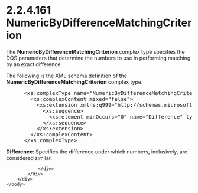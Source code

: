 <html dir="LTR" xmlns:mshelp="http://msdn.microsoft.com/mshelp" xmlns:ddue="http://ddue.schemas.microsoft.com/authoring/2003/5" xmlns:xlink="http://www.w3.org/1999/xlink" xmlns:tool="http://www.microsoft.com/tooltip">
    <head>
        <meta http-equiv="Content-Type" content="text/html; CHARSET=utf-8"></meta>
        <meta name="save" content="history"></meta>
        <title>2.2.4.161 NumericByDifferenceMatchingCriterion</title>
        <xml>
            <mshelp:toctitle title="2.2.4.161 NumericByDifferenceMatchingCriterion"></mshelp:toctitle>
            <mshelp:rltitle title="[MS-SSMDSWS-15]: NumericByDifferenceMatchingCriterion"></mshelp:rltitle>
            <mshelp:keyword index="A" term="fa6c085b-fdd7-4cd0-8dec-14ce47938847"></mshelp:keyword>
            <mshelp:attr name="DCSext.ContentType" value="open specification"></mshelp:attr>
            <mshelp:attr name="AssetID" value="fa6c085b-fdd7-4cd0-8dec-14ce47938847"></mshelp:attr>
            <mshelp:attr name="TopicType" value="kbRef"></mshelp:attr>
            <mshelp:attr name="DCSext.Title" value="[MS-SSMDSWS-15]: NumericByDifferenceMatchingCriterion" />
        </xml>
    </head>
    <body>
        <div id="header">
            <h1 class="heading">2.2.4.161 NumericByDifferenceMatchingCriterion</h1>
        </div>
        <div id="mainSection">
            <div id="mainBody">
                <div id="allHistory" class="saveHistory"></div>
                <div id="sectionSection0" class="section" name="collapseableSection">
                    

<p>The <b>NumericByDifferenceMatchingCriterion</b> complex type
specifies the DQS parameters that determine the numbers to use in performing
matching by an exact difference.</p>

<p>The following is the XML schema definition of the <b>NumericByDifferenceMatchingCriterion</b>
complex type.</p>

<dl>
<dd>
<div><pre> &lt;xs:complexType name=&quot;NumericByDifferenceMatchingCriterion&quot; xmlns:xs=&quot;http://www.w3.org/2001/XMLSchema&quot;&gt;
   &lt;xs:complexContent mixed=&quot;false&quot;&gt;
     &lt;xs:extension xmlns:q999=&quot;http://schemas.microsoft.com/sqlserver/masterdataservices/2009/09&quot; base=&quot;q999:SimilarMatchingCriterion&quot;&gt;
       &lt;xs:sequence&gt;
         &lt;xs:element minOccurs=&quot;0&quot; name=&quot;Difference&quot; type=&quot;xs:double&quot; /&gt;
       &lt;/xs:sequence&gt;
     &lt;/xs:extension&gt;
   &lt;/xs:complexContent&gt;
 &lt;/xs:complexType&gt;
</pre></div>
</dd></dl>

<p><b>Difference</b>: Specifies the difference under
which numbers, inclusively, are considered similar.</p>


                </div>
            </div>
        </div>
    </body>
</html>
